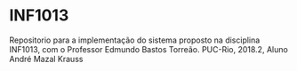 # INF1013
Repositorio para a implementação do sistema proposto na disciplina INF1013, com o Professor Edmundo Bastos Torreão. PUC-Rio, 2018.2, Aluno André Mazal Krauss
